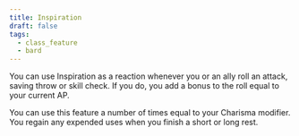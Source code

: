 ```yaml
---
title: Inspiration
draft: false
tags:
  - class_feature
  - bard
---
```

You can use Inspiration as a reaction whenever you or an ally roll an attack, saving throw or skill check. If you do, you add a bonus to the roll equal to your current AP.

You can use this feature a number of times equal to your Charisma modifier. You regain any expended uses when you finish a short or long rest.